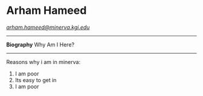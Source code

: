 # Arham Hameed
*arham.hameed@minerva.kgi.edu*

---
**Biography** Why Am I Here?

---

Reasons why i am in minerva:
  1. I am poor
  2. Its easy to get in
  3. I am poor
